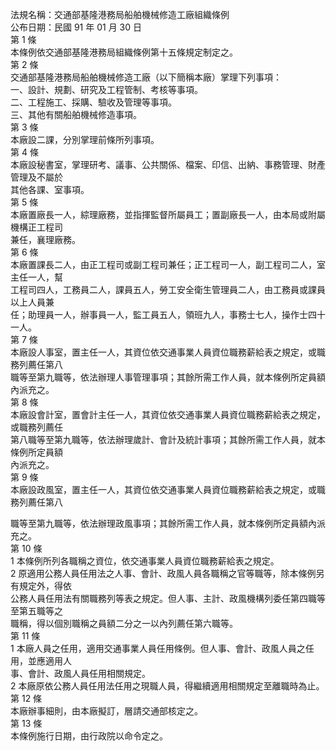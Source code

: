 法規名稱：交通部基隆港務局船舶機械修造工廠組織條例  
公布日期：民國 91 年 01 月 30 日  
第 1 條  
本條例依交通部基隆港務局組織條例第十五條規定制定之。  
第 2 條  
交通部基隆港務局船舶機械修造工廠（以下簡稱本廠）掌理下列事項：  
一、設計、規劃、研究及工程管制、考核等事項。  
二、工程施工、採購、驗收及管理等事項。  
三、其他有關船舶機械修造事項。  
第 3 條  
本廠設二課，分別掌理前條所列事項。  
第 4 條  
本廠設秘書室，掌理研考、議事、公共關係、檔案、印信、出納、事務管理、財產管理及不屬於  
其他各課、室事項。  
第 5 條  
本廠置廠長一人，綜理廠務，並指揮監督所屬員工；置副廠長一人，由本局或附屬機構正工程司  
兼任，襄理廠務。  
第 6 條  
本廠置課長二人，由正工程司或副工程司兼任；正工程司一人，副工程司二人，室主任一人，幫  
工程司四人，工務員二人，課員五人，勞工安全衛生管理員二人，由工務員或課員以上人員兼  
任；助理員一人，辦事員一人，監工員五人，領班九人，事務士七人，操作士四十一人。  
第 7 條  
本廠設人事室，置主任一人，其資位依交通事業人員資位職務薪給表之規定，或職務列薦任第八  
職等至第九職等，依法辦理人事管理事項；其餘所需工作人員，就本條例所定員額內派充之。  
第 8 條  
本廠設會計室，置會計主任一人，其資位依交通事業人員資位職務薪給表之規定，或職務列薦任  
第八職等至第九職等，依法辦理歲計、會計及統計事項；其餘所需工作人員，就本條例所定員額  
內派充之。  
第 9 條  
本廠設政風室，置主任一人，其資位依交通事業人員資位職務薪給表之規定，或職務列薦任第八  


職等至第九職等，依法辦理政風事項；其餘所需工作人員，就本條例所定員額內派充之。  
第 10 條  
1 本條例所列各職稱之資位，依交通事業人員資位職務薪給表之規定。  
2 原適用公務人員任用法之人事、會計、政風人員各職稱之官等職等，除本條例另有規定外，得依  
公務人員任用法有關職務列等表之規定。但人事、主計、政風機構列委任第四職等至第五職等之  
職稱，得以個別職稱之員額二分之一以內列薦任第六職等。  
第 11 條  
1 本廠人員之任用，適用交通事業人員任用條例。但人事、會計、政風人員之任用，並應適用人  
事、會計、政風人員任用相關規定。  
2 本廠原依公務人員任用法任用之現職人員，得繼續適用相關規定至離職時為止。  
第 12 條  
本廠辦事細則，由本廠擬訂，層請交通部核定之。  
第 13 條  
本條例施行日期，由行政院以命令定之。  


